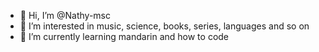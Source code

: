 - 👋 Hi, I’m @Nathy-msc
- 👀 I’m interested in music, science, books, series, languages and so on
- 🌱 I’m currently learning mandarin and how to code

<!---
Nathy-msc/Nathy-msc is a ✨ special ✨ repository because its `README.md` (this file) appears on your GitHub profile.
You can click the Preview link to take a look at your changes.
--->
